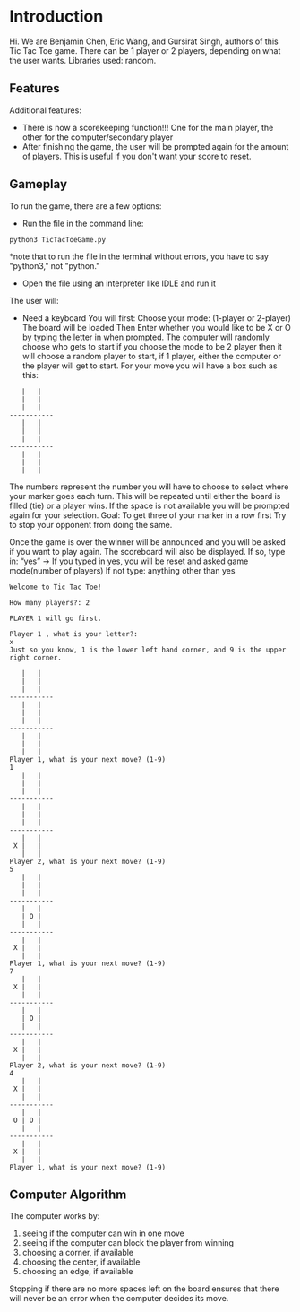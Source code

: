 # Introduction

Hi. We are Benjamin Chen, Eric Wang, and Gursirat Singh, authors of this Tic Tac Toe game. There can be 1 player or 2 players, depending on what the user wants. Libraries used: random.

## Features
Additional features:
- There is now a scorekeeping function!!! One for the main player, the other for the computer/secondary player
- After finishing the game, the user will be prompted again for the amount of players. This is useful if you don't want your score to reset.

## Gameplay

To run the game, there are a few options:
- Run the file in the command line:

```python3 TicTacToeGame.py```


*note that to run the file in the terminal without errors, you have to say "python3," not "python."
- Open the file using an interpreter like IDLE and run it

The user will:
- Need a keyboard
You will first:
Choose your mode: (1-player or 2-player)
The board will be loaded
Then Enter whether you would like to be X or O by typing the letter in when prompted.
The computer will randomly choose who gets to start if you choose the mode to be 2 player then it will choose a random player to start, if 1 player, either the computer or the player will get to start. 
For your move you will have a box such as this:
```
   |   |
   |   |  
   |   |
-----------
   |   |
   |   |  
   |   |
-----------
   |   |
   |   |  
   |   |
```
The numbers represent the number you will have to choose to select where your marker goes each turn.
This will be repeated until either the board is filled (tie) or a player wins.
If the space is not available you will be prompted again for your selection.
Goal:
To get three of your marker in a row first
Try to stop your opponent from doing the same.

Once the game is over the winner will be announced and you will be asked if you want to play again. The scoreboard will also be displayed.
If so, type in: “yes” → If you typed in yes, you will be reset and asked game mode(number of players)
If not type: anything other than yes



```
Welcome to Tic Tac Toe!

How many players?: 2

PLAYER 1 will go first.

Player 1 , what is your letter?:
x
Just so you know, 1 is the lower left hand corner, and 9 is the upper right corner.

   |   |
   |   |  
   |   |
-----------
   |   |
   |   |  
   |   |
-----------
   |   |
   |   |  
   |   |
Player 1, what is your next move? (1-9)
1
   |   |
   |   |  
   |   |
-----------
   |   |
   |   |  
   |   |
-----------
   |   |
 X |   |  
   |   |
Player 2, what is your next move? (1-9)
5
   |   |
   |   |  
   |   |
-----------
   |   |
   | O |  
   |   |
-----------
   |   |
 X |   |  
   |   |
Player 1, what is your next move? (1-9)
7
   |   |
 X |   |  
   |   |
-----------
   |   |
   | O |  
   |   |
-----------
   |   |
 X |   |  
   |   |
Player 2, what is your next move? (1-9)
4
   |   |
 X |   |  
   |   |
-----------
   |   |
 O | O |  
   |   |
-----------
   |   |
 X |   |  
   |   |
Player 1, what is your next move? (1-9)

```

## Computer Algorithm

The computer works by:
1. seeing if the computer can win in one move
2. seeing if the computer can block the player from winning
3. choosing a corner, if available
4. choosing the center, if available
5. choosing an edge, if available

Stopping if there are no more spaces left on the board ensures that there will never be an error when the computer decides its move.

